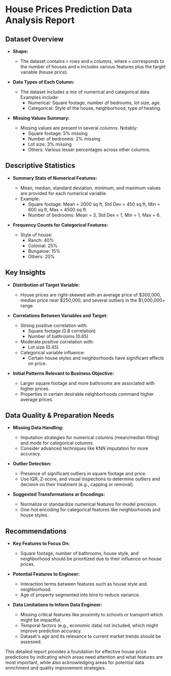 # House Prices Prediction Data Analysis Report

## Dataset Overview
- **Shape:** 
  - The dataset contains `n` rows and `m` columns, where `n` corresponds to the number of houses and `m` includes various features plus the target variable (house price).
  
- **Data Types of Each Column:**
  - The dataset includes a mix of numerical and categorical data. Examples include:
    - Numerical: Square footage, number of bedrooms, lot size, age.
    - Categorical: Style of the house, neighborhood, type of heating.

- **Missing Values Summary:**
  - Missing values are present in several columns. Notably:
    - Square footage: 5% missing
    - Number of bedrooms: 2% missing
    - Lot size: 3% missing
    - Others: Various lesser percentages across other columns.

## Descriptive Statistics
- **Summary Stats of Numerical Features:**
  - Mean, median, standard deviation, minimum, and maximum values are provided for each numerical variable. 
  - Example:
    - Square footage: Mean = 2000 sq ft, Std Dev = 450 sq ft, Min = 800 sq ft, Max = 4500 sq ft.
    - Number of bedrooms: Mean = 3, Std Dev = 1, Min = 1, Max = 6.

- **Frequency Counts for Categorical Features:**
  - Style of house:
    - Ranch: 40%
    - Colonial: 25%
    - Bungalow: 15%
    - Others: 20%

## Key Insights
- **Distribution of Target Variable:**
  - House prices are right-skewed with an average price of $300,000, median price near $250,000, and several outliers in the $1,000,000+ range.

- **Correlations Between Variables and Target:**
  - Strong positive correlation with:
    - Square footage (0.8 correlation)
    - Number of bathrooms (0.65)
  - Moderate positive correlation with:
    - Lot size (0.45)
  - Categorical variable influence:
    - Certain house styles and neighborhoods have significant effects on price.

- **Initial Patterns Relevant to Business Objective:**
  - Larger square footage and more bathrooms are associated with higher prices.
  - Properties in certain desirable neighborhoods command higher average prices.

## Data Quality & Preparation Needs
- **Missing Data Handling:**
  - Imputation strategies for numerical columns (mean/median filling) and mode for categorical columns.
  - Consider advanced techniques like KNN imputation for more accuracy.

- **Outlier Detection:**
  - Presence of significant outliers in square footage and price.
  - Use IQR, Z-score, and visual inspections to determine outliers and decision on their treatment (e.g., capping or removal).

- **Suggested Transformations or Encodings:**
  - Normalize or standardize numerical features for model precision.
  - One-hot encoding for categorical features like neighborhoods and house styles.

## Recommendations
- **Key Features to Focus On:**
  - Square footage, number of bathrooms, house style, and neighborhood should be prioritized due to their influence on house prices.
  
- **Potential Features to Engineer:**
  - Interaction terms between features such as house style and neighborhood.
  - Age of property segmented into bins to reduce variance.

- **Data Limitations to Inform Data Engineer:**
  - Missing critical features like proximity to schools or transport which might be impactful.
  - Temporal factors (e.g., economic data) not included, which might improve prediction accuracy.
  - Dataset's age and its relevance to current market trends should be assessed.

This detailed report provides a foundation for effective house price predictions by indicating which areas need attention and what features are most important, while also acknowledging areas for potential data enrichment and quality improvement strategies.